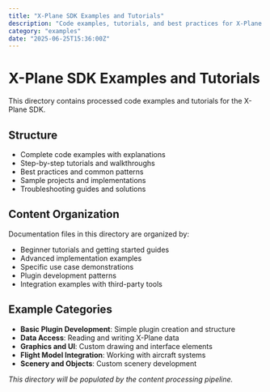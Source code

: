 ```yaml
---
title: "X-Plane SDK Examples and Tutorials"
description: "Code examples, tutorials, and best practices for X-Plane SDK development"
category: "examples"
date: "2025-06-25T15:36:00Z"
---
```


# X-Plane SDK Examples and Tutorials

This directory contains processed code examples and tutorials for the X-Plane SDK.

## Structure

- Complete code examples with explanations
- Step-by-step tutorials and walkthroughs
- Best practices and common patterns
- Sample projects and implementations
- Troubleshooting guides and solutions

## Content Organization

Documentation files in this directory are organized by:
- Beginner tutorials and getting started guides
- Advanced implementation examples
- Specific use case demonstrations
- Plugin development patterns
- Integration examples with third-party tools

## Example Categories

- **Basic Plugin Development**: Simple plugin creation and structure
- **Data Access**: Reading and writing X-Plane data
- **Graphics and UI**: Custom drawing and interface elements
- **Flight Model Integration**: Working with aircraft systems
- **Scenery and Objects**: Custom scenery development

*This directory will be populated by the content processing pipeline.*